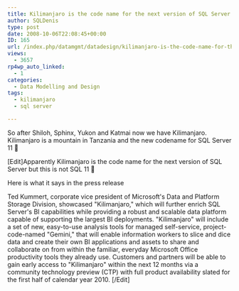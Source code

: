 ```yaml
---
title: Kilimanjaro is the code name for the next version of SQL Server
author: SQLDenis
type: post
date: 2008-10-06T22:08:45+00:00
ID: 165
url: /index.php/datamgmt/datadesign/kilimanjaro-is-the-code-name-for-the-nex/
views:
  - 3657
rp4wp_auto_linked:
  - 1
categories:
  - Data Modelling and Design
tags:
  - kilimanjaro
  - sql server

---
```

So after Shiloh, Sphinx, Yukon and Katmai now we have Kilimanjaro. Kilimanjaro is a mountain in Tanzania and the new codename for SQL Server 11 🙂

[Edit]Apparently Kilimanjaro is the code name for the next version of SQL Server but this is not SQL 11 🙁

Here is what it says in the press release

Ted Kummert, corporate vice president of Microsoft's Data and Platform Storage Division, showcased "Kilimanjaro," which will further enrich SQL Server's BI capabilities while providing a robust and scalable data platform capable of supporting the largest BI deployments. "Kilimanjaro" will include a set of new, easy-to-use analysis tools for managed self-service, project-code-named "Gemini," that will enable information workers to slice and dice data and create their own BI applications and assets to share and collaborate on from within the familiar, everyday Microsoft Office productivity tools they already use. Customers and partners will be able to gain early access to "Kilimanjaro" within the next 12 months via a community technology preview (CTP) with full product availability slated for the first half of calendar year 2010. [/Edit]